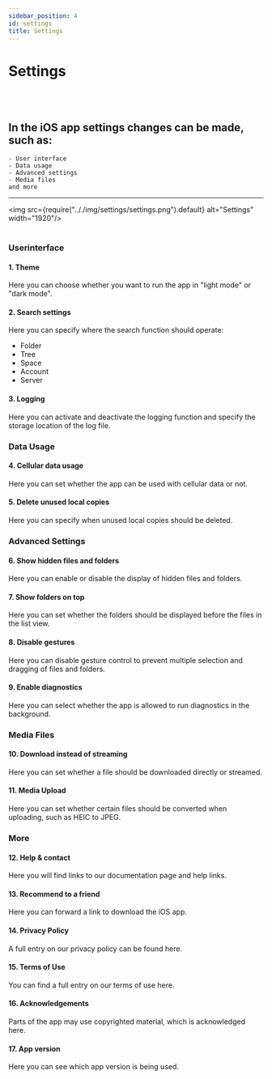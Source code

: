 ```yaml
---
sidebar_position: 4
id: settings
title: Settings
---
```


# Settings

<br/><br/>

## In the iOS app settings changes can be made, such as:

    - User interface
    - Data usage
    - Advanced settings
    - Media files
    and more

---

<img src={require(".././img/settings/settings.png").default} alt="Settings" width="1920"/>
<br/><br/>

### Userinterface

#### 1. Theme

Here you can choose whether you want to run the app in "light mode" or "dark mode".

#### 2. Search settings

Here you can specify where the search function should operate:

- Folder
- Tree
- Space
- Account
- Server

#### 3. Logging

Here you can activate and deactivate the logging function and specify the storage location of the log file.

### Data Usage

#### 4. Cellular data usage

Here you can set whether the app can be used with cellular data or not.

#### 5. Delete unused local copies

Here you can specify when unused local copies should be deleted.

### Advanced Settings

#### 6. Show hidden files and folders

Here you can enable or disable the display of hidden files and folders.

#### 7. Show folders on top

Here you can set whether the folders should be displayed before the files in the list view.

#### 8. Disable gestures

Here you can disable gesture control to prevent multiple selection and dragging of files and folders.

#### 9. Enable diagnostics

Here you can select whether the app is allowed to run diagnostics in the background.

### Media Files

#### 10. Download instead of streaming

Here you can set whether a file should be downloaded directly or streamed.

#### 11. Media Upload

Here you can set whether certain files should be converted when uploading, such as HEIC to JPEG.

### More

#### 12. Help & contact

Here you will find links to our documentation page and help links.

#### 13. Recommend to a friend

Here you can forward a link to download the iOS app.

#### 14. Privacy Policy

A full entry on our privacy policy can be found here.

#### 15. Terms of Use

You can find a full entry on our terms of use here.

#### 16. Acknowledgements

Parts of the app may use copyrighted material, which is acknowledged here.

#### 17. App version

Here you can see which app version is being used.
